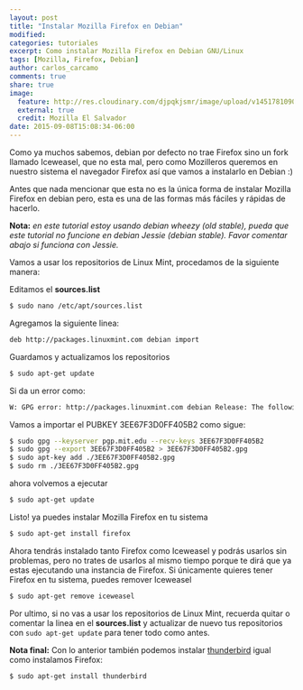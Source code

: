 ```yaml
---
layout: post
title: "Instalar Mozilla Firefox en Debian"
modified:
categories: tutoriales
excerpt: Como instalar Mozilla Firefox en Debian GNU/Linux
tags: [Mozilla, Firefox, Debian]
author: carlos_carcamo
comments: true
share: true
image:
  feature: http://res.cloudinary.com/djpqkjsmr/image/upload/v1451781090/MozSV/moz-debian.png
  external: true
  credit: Mozilla El Salvador
date: 2015-09-08T15:08:34-06:00
---
```


Como ya muchos sabemos, debian por defecto no trae Firefox sino un fork llamado Iceweasel, que no esta mal, pero como Mozilleros queremos en nuestro sistema el navegador Firefox así que vamos a instalarlo en Debian :)


Antes que nada mencionar que esta no es la única forma de instalar Mozilla Firefox en debian pero, esta es una de las formas más fáciles y rápidas de hacerlo.

**Nota:** *en este tutorial estoy usando debian wheezy (old stable), pueda que este tutorial no funcione en debian Jessie (debian stable). Favor comentar abajo si funciona con Jessie.*

Vamos a usar los repositorios de Linux Mint, procedamos de la siguiente manera:

Editamos el **sources.list**

```bash
$ sudo nano /etc/apt/sources.list
```

Agregamos la siguiente linea:

```bash
deb http://packages.linuxmint.com debian import
```

Guardamos y actualizamos los repositorios

```bash
$ sudo apt-get update
```

Si da un error como:

```bash
W: GPG error: http://packages.linuxmint.com debian Release: The following signatures couldnt be verified because the public key is not available: NO_PUBKEY 3EE67F3D0FF405B2
```

Vamos a importar el PUBKEY 3EE67F3D0FF405B2 como sigue:

```bash
$ sudo gpg --keyserver pgp.mit.edu --recv-keys 3EE67F3D0FF405B2
$ sudo gpg --export 3EE67F3D0FF405B2 > 3EE67F3D0FF405B2.gpg
$ sudo apt-key add ./3EE67F3D0FF405B2.gpg
$ sudo rm ./3EE67F3D0FF405B2.gpg
```

ahora volvemos a ejecutar

```bash
$ sudo apt-get update
```

Listo! ya puedes instalar Mozilla Firefox en tu sistema

```bash
$ sudo apt-get install firefox
```

Ahora tendrás instalado tanto Firefox como Iceweasel y podrás usarlos sin problemas, pero no trates de usarlos al mismo tiempo porque te dirá que ya estas ejecutando una instancia de Firefox. Si únicamente quieres tener Firefox en tu sistema, puedes remover Iceweasel

```bash
$ sudo apt-get remove iceweasel
```

Por ultimo, si no vas a usar los repositorios de Linux Mint, recuerda quitar o comentar la linea en el **sources.list** y actualizar de nuevo tus repositorios con ```sudo apt-get update``` para tener todo como antes.

**Nota final:** Con lo anterior también podemos instalar [thunderbird](https://www.mozilla.org/en-US/thunderbird/) igual como instalamos Firefox:

```bash
$ sudo apt-get install thunderbird
```
